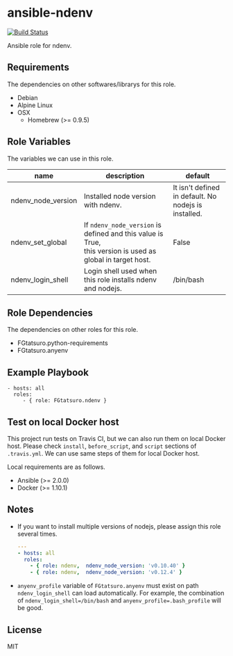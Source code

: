 ansible-ndenv
====================================

[![Build Status](https://travis-ci.org/FGtatsuro/ansible-ndenv.svg?branch=master)](https://travis-ci.org/FGtatsuro/ansible-ndenv)

Ansible role for ndenv.

Requirements
------------

The dependencies on other softwares/librarys for this role.

- Debian
- Alpine Linux
- OSX
  - Homebrew (>= 0.9.5)

Role Variables
--------------

The variables we can use in this role.

|name|description|default|
|---|---|---|
|ndenv_node_version|Installed node version with ndenv.|It isn't defined in default. No nodejs is installed.|
|ndenv_set_global|If `ndenv_node_version` is defined and this value is True, <br>this version is used as global in target host.|False|
|ndenv_login_shell|Login shell used when this role installs ndenv and nodejs.|/bin/bash|

Role Dependencies
-----------------

The dependencies on other roles for this role.

- FGtatsuro.python-requirements
- FGtatsuro.anyenv

Example Playbook
----------------

    - hosts: all
      roles:
         - { role: FGtatsuro.ndenv }

Test on local Docker host
-------------------------

This project run tests on Travis CI, but we can also run them on local Docker host.
Please check `install`, `before_script`, and `script` sections of `.travis.yml`.
We can use same steps of them for local Docker host.

Local requirements are as follows.

- Ansible (>= 2.0.0)
- Docker (>= 1.10.1)

Notes
-----

- If you want to install multiple versions of nodejs, please assign this role several times.

  ```yaml
  ---
  - hosts: all
    roles:
      - { role: ndenv,  ndenv_node_version: 'v0.10.40' }
      - { role: ndenv,  ndenv_node_version: 'v0.12.4' }
  ```

- `anyenv_profile` variable of `FGtatsuro.anyenv` must exist on path `ndenv_login_shell` can load automatically. For example, the combination of `ndenv_login_shell=/bin/bash` and `anyenv_profile=.bash_profile` will be good.

License
-------

MIT
